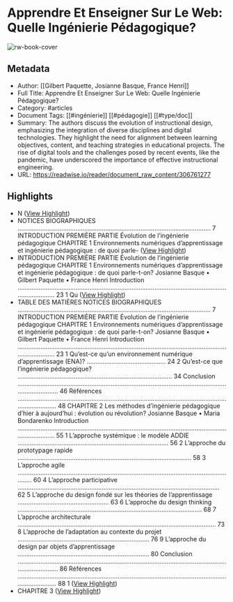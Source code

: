# Apprendre Et Enseigner Sur Le Web: Quelle Ingénierie Pédagogique?

![rw-book-cover](https://readwise-assets.s3.amazonaws.com/media/reader/parsed_document_assets/306761277/veZg6BuwS9AAkSV0piwdnCcFHa28fFZA5sTShG2MPr8-cove_Ez9d3ck.png)

## Metadata
- Author: [[Gilbert Paquette, Josianne Basque, France Henri]]
- Full Title: Apprendre Et Enseigner Sur Le Web: Quelle Ingénierie Pédagogique?
- Category: #articles
- Document Tags: [[#ingénierie]] [[#pédagogie]] [[#type/doc]] 
- Summary: The authors discuss the evolution of instructional design, emphasizing the integration of diverse disciplines and digital technologies. They highlight the need for alignment between learning objectives, content, and teaching strategies in educational projects. The rise of digital tools and the challenges posed by recent events, like the pandemic, have underscored the importance of effective instructional engineering.
- URL: https://readwise.io/reader/document_raw_content/306761277

## Highlights
- N ([View Highlight](https://read.readwise.io/read/01jw4a9yj63mvnf5xp8jcyr2yf))
- NOTICES BIOGRAPHIQUES .............................................................................................................. 7 INTRODUCTION PREMIÈRE PARTIE Évolution de l’ingénierie pédagogique CHAPITRE 1 Environnements numériques d’apprentissage et ingénierie pédagogique : de quoi parle- ([View Highlight](https://read.readwise.io/read/01jw4a8nmyffjnfhdew2etc9f4))
- INTRODUCTION PREMIÈRE PARTIE Évolution de l’ingénierie pédagogique CHAPITRE 1 Environnements numériques d’apprentissage et ingénierie pédagogique : de quoi parle-t-on?
  Josianne Basque • Gilbert Paquette • France Henri Introduction ............................................................................................................................................ 23 1 Qu ([View Highlight](https://read.readwise.io/read/01jw4aa4cxj6k73c4f2cqspqp7))
- TABLE DES MATIÈRES NOTICES BIOGRAPHIQUES .............................................................................................................. 7 INTRODUCTION PREMIÈRE PARTIE Évolution de l’ingénierie pédagogique CHAPITRE 1 Environnements numériques d’apprentissage et ingénierie pédagogique : de quoi parle-t-on?
  Josianne Basque • Gilbert Paquette • France Henri Introduction ............................................................................................................................................ 23 1 Qu’est-ce qu’un environnement numérique d’apprentissage (ENA)? ............................................. 24 2 Qu’est-ce que l’ingénierie pédagogique? ........................................................................................ 34 Conclusion .............................................................................................................................................. 46 Références ............................................................................................................................................. 48 CHAPITRE 2 Les méthodes d’ingénierie pédagogique d’hier à aujourd’hui : évolution ou révolution?
  Josianne Basque • Maria Bondarenko Introduction ............................................................................................................................................ 55 1 L’approche systémique : le modèle ADDIE ...................................................................................... 56 2 L’approche du prototypage rapide ................................................................................................... 58 3 L’approche agile ............................................................................................................................... 60 4 L’approche participative ................................................................................................................... 62 5 L’approche du design fondé sur les théories de l’apprentissage .................................................... 63 6 L’approche du design thinking ......................................................................................................... 68 7 L’approche architecturale ................................................................................................................. 73 8 L’approche de l’adaptation au contexte du projet ........................................................................... 76 9 L’approche du design par objets d’apprentissage ........................................................................... 80 Conclusion .............................................................................................................................................. 86 Références ............................................................................................................................................. 88 1 ([View Highlight](https://read.readwise.io/read/01jw4aazcn9jtwweatksqz7cqx))
- CHAPITRE 3 ([View Highlight](https://read.readwise.io/read/01jw4a9w4ynma8n7n7tev5c2sf))
